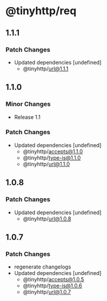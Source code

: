 # @tinyhttp/req

## 1.1.1

### Patch Changes

- Updated dependencies [undefined]
  - @tinyhttp/url@1.1.1

## 1.1.0

### Minor Changes

- Release 1.1

### Patch Changes

- Updated dependencies [undefined]
  - @tinyhttp/accepts@1.1.0
  - @tinyhttp/type-is@1.1.0
  - @tinyhttp/url@1.1.0

## 1.0.8

### Patch Changes

- Updated dependencies [undefined]
  - @tinyhttp/url@1.0.8

## 1.0.7

### Patch Changes

- regenerate changelogs
- Updated dependencies [undefined]
  - @tinyhttp/accepts@1.0.5
  - @tinyhttp/type-is@1.0.6
  - @tinyhttp/url@1.0.7
